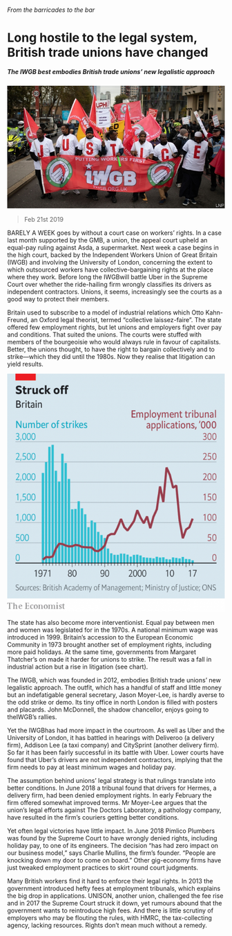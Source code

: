 ###### From the barricades to the bar

# Long hostile to the legal system, British trade unions have changed 

##### The IWGB best embodies British trade unions’ new legalistic approach 

![image](images/20190223_brp506.jpg) 

> Feb 21st 2019 

BARELY A WEEK goes by without a court case on workers’ rights. In a case last month supported by the GMB, a union, the appeal court upheld an equal-pay ruling against Asda, a supermarket. Next week a case begins in the high court, backed by the Independent Workers Union of Great Britain (IWGB) and involving the University of London, concerning the extent to which outsourced workers have collective-bargaining rights at the place where they work. Before long the IWGBwill battle Uber in the Supreme Court over whether the ride-hailing firm wrongly classifies its drivers as independent contractors. Unions, it seems, increasingly see the courts as a good way to protect their members. 

Britain used to subscribe to a model of industrial relations which Otto Kahn-Freund, an Oxford legal theorist, termed “collective laissez-faire”. The state offered few employment rights, but let unions and employers fight over pay and conditions. That suited the unions. The courts were stuffed with members of the bourgeoisie who would always rule in favour of capitalists. Better, the unions thought, to have the right to bargain collectively and to strike—which they did until the 1980s. Now they realise that litigation can yield results. 

![image](images/20190223_brc383.png) 

The state has also become more interventionist. Equal pay between men and women was legislated for in the 1970s. A national minimum wage was introduced in 1999. Britain’s accession to the European Economic Community in 1973 brought another set of employment rights, including more paid holidays. At the same time, governments from Margaret Thatcher’s on made it harder for unions to strike. The result was a fall in industrial action but a rise in litigation (see chart). 

The IWGB, which was founded in 2012, embodies British trade unions’ new legalistic approach. The outfit, which has a handful of staff and little money but an indefatigable general secretary, Jason Moyer-Lee, is hardly averse to the odd strike or demo. Its tiny office in north London is filled with posters and placards. John McDonnell, the shadow chancellor, enjoys going to theIWGB’s rallies. 

Yet the IWGBhas had more impact in the courtroom. As well as Uber and the University of London, it has battled in hearings with Deliveroo (a delivery firm), Addison Lee (a taxi company) and CitySprint (another delivery firm). So far it has been fairly successful in its battle with Uber. Lower courts have found that Uber’s drivers are not independent contractors, implying that the firm needs to pay at least minimum wages and holiday pay. 

The assumption behind unions’ legal strategy is that rulings translate into better conditions. In June 2018 a tribunal found that drivers for Hermes, a delivery firm, had been denied employment rights. In early February the firm offered somewhat improved terms. Mr Moyer-Lee argues that the union’s legal efforts against The Doctors Laboratory, a pathology company, have resulted in the firm’s couriers getting better conditions. 

Yet often legal victories have little impact. In June 2018 Pimlico Plumbers was found by the Supreme Court to have wrongly denied rights, including holiday pay, to one of its engineers. The decision “has had zero impact on our business model,” says Charlie Mullins, the firm’s founder. “People are knocking down my door to come on board.” Other gig-economy firms have just tweaked employment practices to skirt round court judgments. 

Many British workers find it hard to enforce their legal rights. In 2013 the government introduced hefty fees at employment tribunals, which explains the big drop in applications. UNISON, another union, challenged the fee rise and in 2017 the Supreme Court struck it down, yet rumours abound that the government wants to reintroduce high fees. And there is little scrutiny of employers who may be flouting the rules, with HMRC, the tax-collecting agency, lacking resources. Rights don’t mean much without a remedy. 

